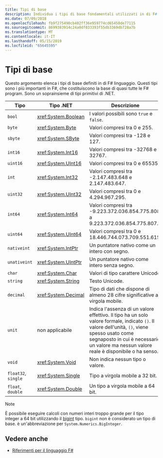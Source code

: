 ```yaml
---
title: Tipi di base
description: Individua i tipi di base fondamentali utilizzati in di F# linguaggio.
ms.date: 07/09/2018
ms.openlocfilehash: fb9f275490cb402ff36e959774cd65450de77115
ms.sourcegitcommit: 8699383914c24a0df033393f55db3369db728a7b
ms.translationtype: MT
ms.contentlocale: it-IT
ms.lasthandoff: 05/15/2019
ms.locfileid: "65645595"
---
```

# <a name="basic-types"></a>Tipi di base

Questo argomento elenca i tipi di base definiti in di F# linguaggio. Questi tipi sono i più importanti in F#, che costituiscono la base di quasi tutte le F# program. Sono un soprainsieme di tipi primitivi di .NET.

|Tipo|Tipo .NET|Descrizione|
|----|---------|-----------|
|`bool`|<xref:System.Boolean>|I valori possibili sono `true` e `false`.|
|`byte`|<xref:System.Byte>|Valori compresi tra 0 e 255.|
|`sbyte`|<xref:System.SByte>|Valori compresi tra -128 e 127.|
|`int16`|<xref:System.Int16>|Valori compresi tra -32768 e 32767.|
|`uint16`|<xref:System.UInt16>|Valori compresi tra 0 e 65535.|
|`int`|<xref:System.Int32>|Valori compresi tra -2.147.483.648 e 2.147.483.647.|
|`uint32`|<xref:System.UInt32>|Valori compresi tra 0 e 4.294.967.295.|
|`int64`|<xref:System.Int64>|Valori compresi tra -9.223.372.036.854.775.808 a 9.223.372.036.854.775.807.|
|`uint64`|<xref:System.UInt64>|Valori compresi tra 0 e 18.446.744.073.709.551.615.|
|`nativeint`|<xref:System.IntPtr>|Un puntatore nativo come un intero con segno.|
|`unativeint`|<xref:System.UIntPtr>|Un puntatore nativo come intero senza segno.|
|`char`|<xref:System.Char>|Valori di tipo carattere Unicode.|
|`string`|<xref:System.String>|Testo Unicode.|
|`decimal`|<xref:System.Decimal>|Tipo di dati che dispone di almeno 28 cifre significative a virgola mobile.|
|`unit`|non applicabile|Indica l'assenza di un valore effettivo. Il tipo ha un solo valore formale, indicato `()`. Il valore dell'unità, `()`, viene spesso usato come segnaposto in cui è necessario un valore ma nessun valore reale è disponibile o ha senso.|
|`void`|<xref:System.Void>|Non indica nessun tipo o valore.|
|`float32`, `single`|<xref:System.Single>|Tipo a virgola mobile a 32 bit.|
|`float`, `double`|<xref:System.Double>|Un tipo a virgola mobile a 64 bit.|

> [!NOTE]
> È possibile eseguire calcoli con numeri interi troppo grande per il tipo integer a 64 bit utilizzando il [bigint](https://msdn.microsoft.com/library/dc8be18d-4042-46c4-b136-2f21a84f6efa) tipo. `bigint` non è considerato un tipo di base. è un'abbreviazione per `System.Numerics.BigInteger`.

## <a name="see-also"></a>Vedere anche

- [Riferimenti per il linguaggio F#](index.md)
